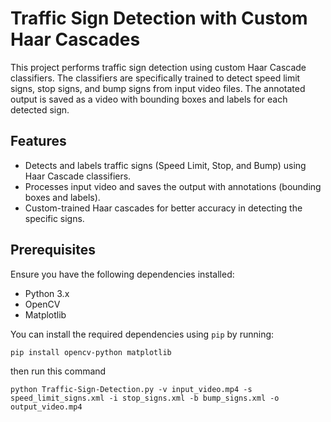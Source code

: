 # Traffic Sign Detection with Custom Haar Cascades

This project performs traffic sign detection using custom Haar Cascade classifiers. The classifiers are specifically trained to detect speed limit signs, stop signs, and bump signs from input video files. The annotated output is saved as a video with bounding boxes and labels for each detected sign.

## Features
- Detects and labels traffic signs (Speed Limit, Stop, and Bump) using Haar Cascade classifiers.
- Processes input video and saves the output with annotations (bounding boxes and labels).
- Custom-trained Haar cascades for better accuracy in detecting the specific signs.
  
## Prerequisites
Ensure you have the following dependencies installed:
- Python 3.x
- OpenCV
- Matplotlib

You can install the required dependencies using `pip` by running:
```bash
pip install opencv-python matplotlib
 ```
 then run this command 

 ```
 python Traffic-Sign-Detection.py -v input_video.mp4 -s speed_limit_signs.xml -i stop_signs.xml -b bump_signs.xml -o output_video.mp4

```